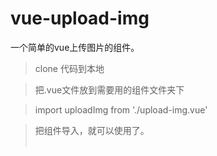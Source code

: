 # vue-upload-img
一个简单的vue上传图片的组件。

> clone 代码到本地

> 把.vue文件放到需要用的组件文件夹下
   
> import uploadImg from './upload-img.vue'

> 把组件导入，就可以使用了。    
   
          
   
